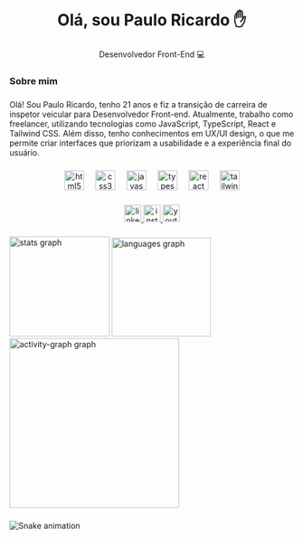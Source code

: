 <h1 align="center">Olá, sou Paulo Ricardo ✋</h1>

###

<p align="center">Desenvolvedor Front-End 💻</p>

###

<h3 align="left">Sobre mim</h3>

###

<p align="left">Olá! Sou Paulo Ricardo, tenho 21 anos e fiz a transição de carreira de inspetor veicular para Desenvolvedor Front-end. Atualmente, trabalho como freelancer, utilizando tecnologias como JavaScript, TypeScript, React e Tailwind CSS.  Além disso, tenho conhecimentos em UX/UI design, o que me permite criar interfaces que priorizam a usabilidade e a experiência final do usuário.</p>

###

<div align="center">
  <img src="https://skillicons.dev/icons?i=html" height="35" alt="html5 logo"  />
  <img width="12" />
  <img src="https://skillicons.dev/icons?i=css" height="35" alt="css3 logo"  />
  <img width="12" />
  <img src="https://skillicons.dev/icons?i=js" height="35" alt="javascript logo"  />
  <img width="12" />
  <img src="https://skillicons.dev/icons?i=ts" height="35" alt="typescript logo"  />
  <img width="12" />
  <img src="https://skillicons.dev/icons?i=react" height="35" alt="react logo"  />
  <img width="12" />
  <img src="https://skillicons.dev/icons?i=tailwind" height="35" alt="tailwindcss logo"  />
</div>

###

<div align="center">
  <a href="https://www.linkedin.com/in/priicardo/" target="_blank">
    <img src="https://img.shields.io/static/v1?message=LinkedIn&logo=linkedin&label=&color=0077B5&logoColor=white&labelColor=&style=for-the-badge" height="30" alt="linkedin logo"  />
  </a>
  <a href="https://www.instagram.com/eupaulo.ricardo/profilecard/?igsh=ODJlYWhkeG5weDRy" target="_blank">
    <img src="https://img.shields.io/static/v1?message=Instagram&logo=instagram&label=&color=E4405F&logoColor=white&labelColor=&style=for-the-badge" height="30" alt="instagram logo"  />
  </a>
  <a href="https://www.youtube.com/@priicardo" target="_blank">
    <img src="https://img.shields.io/static/v1?message=Youtube&logo=youtube&label=&color=FF0000&logoColor=white&labelColor=&style=for-the-badge" height="30" alt="youtube logo"  />
  </a>
</div>

###

<div align="left">
  <img src="https://github-readme-stats.vercel.app/api?username=pauloricardors&hide_title=false&hide_rank=false&show_icons=true&include_all_commits=true&count_private=true&disable_animations=false&theme=gruvbox_light&locale=en&hide_border=false&order=1" height="177" alt="stats graph"  />
  <img src="https://github-readme-stats.vercel.app/api/top-langs?username=pauloricardors&locale=en&hide_title=false&layout=compact&card_width=320&langs_count=10&theme=gruvbox_light&hide_border=false&order=2" height="175" alt="languages graph"  />
  <img src="https://github-readme-activity-graph.vercel.app/graph?username=pauloricardors&radius=16&theme=gruvbox&area=true&order=5" height="300" alt="activity-graph graph"  />
</div>

###

<img src="https://raw.githubusercontent.com/pauloricardors/pauloricardors/output/snake.svg" alt="Snake animation" />

###
